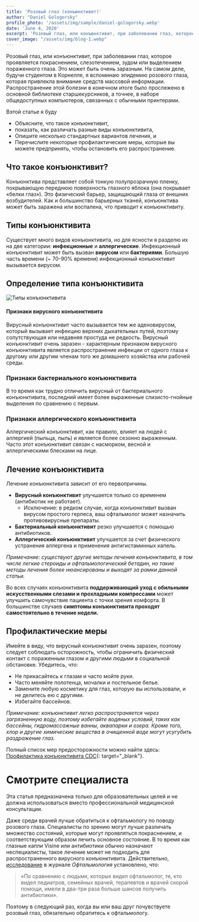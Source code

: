 ```yaml
---
title: 'Розовый глаз (конъюнктивит)'
author: "Daniel Gologorsky"
profile_photo: '/assets/img/sample/daniel-gologorsky.webp'
date: 'June 4, 2020'
excerpt: 'Розовый глаз, или конъюнктивит, при заболевании глаз, которое проявляется покраснением, слезотечением, зудом или выделением пораженного глаза. Это может быть очень заразным.'
cover_image: "/assets/img/blog-1.webp"
---
```


Розовый глаз, или конъюнктивит, при заболевании глаз, которое проявляется покраснением, слезотечением, зудом или выделением пораженного глаза. Это может быть очень заразным. На самом деле, будучи студентом в Корнелле, я вспоминаю эпидемию розового глаза, которая привлекла внимание средств массовой информации. Распространение этой болезни в конечном итоге было прослежено в основной библиотеке старшекурсников, а точнее, в наборе общедоступных компьютеров, связанных с обычными принтерами.

Вэтой статье я буду
- Объясните, что такое конъюнктивит,
- показать, как различать разные виды конъюнктивита,
- Опишите несколько стандартных вариантов лечения, и
- Перечислите некоторые профилактические меры, которые вы можете предпринять, чтобы остановить его распространение.

## Что такое конъюнктивит?

Конъюнктива представляет собой тонкую полупрозрачную пленку, покрывающую переднюю поверхность глазного яблока (она покрывает «белки глаз»). Это физический барьер, защищающий глаза от внешних возбудителей. Как и большинство барьерных тканей, конъюнктива может быть заражена или воспалена, что приводит к конъюнктивиту.

## Типы конъюнктивита
Существует много видов конъюнктивита, но для ясности я разделю их на две категории: **инфекционные** и **аллергические**. Инфекционный конъюнктивит может быть вызван **вирусом** или **бактериями**. Большую часть времени (~ 70-90% времени) инфекционный конъюнктивит вызывается вирусом.

## Определение типа конъюнктивита

![Типы конъюнктивита](/assets/img/viral_or_bacterial.webp  "Типы конъюнктивита")


#### Признаки вирусного конъюнктивита

Вирусный конъюнктивит часто вызывается тем же аденовирусом, который вызывает инфекцию верхних дыхательных путей, поэтому сопутствующая или недавняя простуда не редкость. Вирусный конъюнктивит очень заразен - характерным признаком вирусного конъюнктивита является распространение инфекции от одного глаза к другому или другим членам того же домашнего хозяйства или рабочей среды.

### Признаки бактериального конъюнктивита
В то время как трудно отличить вирусный от бактериального конъюнктивита, последний имеет более выраженные слизисто-гнойные выделения по сравнению с первым.

### Признаки аллергического конъюнктивита

Аллергический конъюнктивит, как правило, влияет на людей с аллергией (пыльца, пыль) и является более сезонно выраженным. Часто этот конъюнктивит связан с насморком, весной и аллергическими блесками на лице.

## Лечение конъюнктивита
Лечение конъюнктивита зависит от его первопричины.

- **Вирусный конъюнктивит** улучшается только со временем (антибиотик не работает).
    - Исключение: в редком случае, когда конъюнктивит вызван вирусом простого герпеса, ваш офтальмолог может назначить противовирусные препараты.
- **Бактериальный конъюнктивит** резко улучшается с помощью антибиотиков.
- **Аллергический конъюнктивит** улучшается за счет физического устранения аллергена и применения антигистаминных капель.

*Примечание: существуют другие методы лечения конъюнктивита, в том числе легкие стероиды и офтальмологический бетадин, но такие методы лечения более нюансированы и выходят за рамки данной статьи.*

Во всех случаях конъюнктивита **поддерживающий уход с обильными искусственными слезами и прохладными компрессами** может улучшить самочувствие пациента с точки зрения комфорта. В большинстве случаев **симптомы конъюнктивита проходят самостоятельно в течение недели.**

## Профилактические меры
Имейте в виду, что вирусный конъюнктивит очень заразен, поэтому следует соблюдать осторожность, чтобы ограничить физический контакт с пораженным глазом и другими людьми в социальной обстановке. Убедитесь, что:
- Не прикасайтесь к глазам и часто мойте руки.
- Часто меняйте полотенца, мочалки и постельное белье.
- Замените любую косметику для глаз, которую вы использовали, и не делитесь ею с другими.
- Избегайте бассейнов.

*Примечание: конъюнктивит легко распространяется через загрязненную воду, поэтому избегайте водяных условий, таких как бассейны, гидромассажные ванны, аквапарки и озера. Кроме того, хлор и другие химические вещества в очищенной воде могут усугубить раздражение глаз.*

Полный список мер предосторожности можно найти здесь: [Профилактика конъюнктивита CDC](https://www.cdc.gov/conjunctivitis/about/prevention.html){: target="\_blank"}.

# Смотрите специалиста

Эта статья предназначена только для образовательных целей и не должна использоваться вместо профессиональной медицинской консультации.

Даже среди врачей лучше обратиться к офтальмологу по поводу розового глаза. Специалисты по зрению могут лучше различать множество состояний, которые могут проявляться покраснением, и соответствующим образом лечить основное состояние. В то время как глазные капли Visine или антибиотики обычно назначают неспециалисты, такое лечение может не подходить для распространенного вирусного конъюнктивита. Действительно, [исследование](https://www.nytimes.com/2017/06/22/well/live/antibiotic-eye-drops-often-unhelpful-for-pinkeye.html) в журнале *Офтальмология* установлено, что:
> «По сравнению с людьми, которых видел офтальмолог, те, кто видел педиатров, семейных врачей, терапевтов и врачей скорой помощи, имели в два-три раза больше шансов получить антибиотики».

Поэтому в следующий раз, когда вы или ваш друг почувствуете розовый глаз, обязательно обратитесь к офтальмологу.